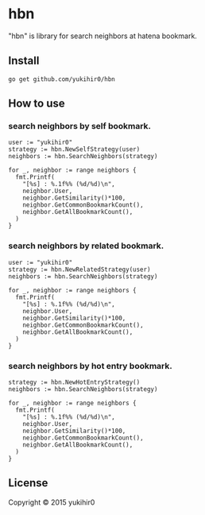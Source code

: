 # hbn

"hbn" is library for search neighbors at hatena bookmark.

## Install

```
go get github.com/yukihir0/hbn
```

## How to use

### search neighbors by self bookmark.

```
user := "yukihir0"
strategy := hbn.NewSelfStrategy(user)
neighbors := hbn.SearchNeighbors(strategy)

for _, neighbor := range neighbors {
  fmt.Printf(
    "[%s] : %.1f%% (%d/%d)\n",
    neighbor.User,
    neighbor.GetSimilarity()*100,
    neighbor.GetCommonBookmarkCount(),
    neighbor.GetAllBookmarkCount(),
  )
}
```

### search neighbors by related bookmark.

```
user := "yukihir0"
strategy := hbn.NewRelatedStrategy(user)
neighbors := hbn.SearchNeighbors(strategy)

for _, neighbor := range neighbors {
  fmt.Printf(
    "[%s] : %.1f%% (%d/%d)\n",
    neighbor.User,
    neighbor.GetSimilarity()*100,
    neighbor.GetCommonBookmarkCount(),
    neighbor.GetAllBookmarkCount(),
  )
}
```

### search neighbors by hot entry bookmark.

```
strategy := hbn.NewHotEntryStrategy()
neighbors := hbn.SearchNeighbors(strategy)

for _, neighbor := range neighbors {
  fmt.Printf(
    "[%s] : %.1f%% (%d/%d)\n",
    neighbor.User,
    neighbor.GetSimilarity()*100,
    neighbor.GetCommonBookmarkCount(),
    neighbor.GetAllBookmarkCount(),
  )
}
```

## License

Copyright &copy; 2015 yukihir0
